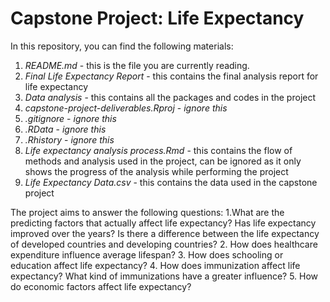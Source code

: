 # Capstone Project: Life Expectancy

In this repository, you can find the following materials: 

1. *README.md* - this is the file you are currently reading. 
2. *Final Life Expectancy Report* - this contains the final analysis report for life expectancy
3. *Data analysis* - this contains all the packages and codes in the project
4. *capstone-project-deliverables.Rproj* - *ignore this*
5. *.gitignore* - *ignore this*
6. *.RData* - *ignore this*
7. *.Rhistory* - *ignore this*
8. *Life expectancy analysis process.Rmd* - this contains the flow of methods and analysis used in the project, can be ignored as it only shows the progress of the analysis while performing the project
9. *Life Expectancy Data.csv* - this contains the data used in the capstone project

The project aims to answer the following questions: 
1.What are the predicting factors that actually affect life expectancy? Has life expectancy improved over the years? Is there a difference between the life expectancy of developed countries and developing countries?
2. How does healthcare expenditure influence average lifespan?
3. How does schooling or education affect life expectancy?
4. How does immunization affect life expectancy? What kind of immunizations have a greater influence?
5. How do economic factors affect life expectancy? 


